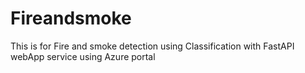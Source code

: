 # Fireandsmoke
This is for Fire and smoke detection using Classification with FastAPI webApp service using Azure portal
